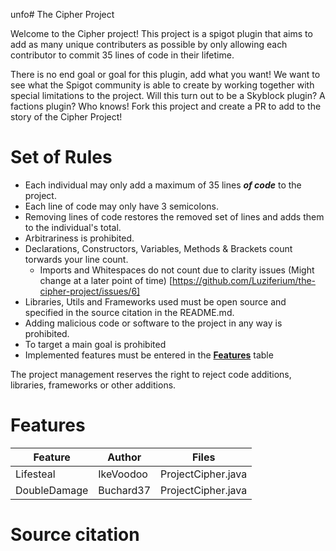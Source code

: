unfo# The Cipher Project

Welcome to the Cipher project! This project is a spigot plugin that aims to add as many unique contributers as possible by
only allowing each contributor to commit 35 lines of code in their lifetime.

There is no end goal or goal for this plugin, add what you want! We want to see what the Spigot community is able to create by
working together with special limitations to the project. Will this turn out to be a Skyblock plugin? A factions plugin? Who knows! Fork this project
and create a PR to add to the story of the Cipher Project!


# Set of Rules
- Each individual may only add a maximum of 35 lines <b><i>of code</i></b> to the project.
- Each line of code may only have 3 semicolons.
- Removing lines of code restores the removed set of lines and adds them to the individual's total.
- Arbitrariness is prohibited.
- Declarations, Constructors, Variables, Methods & Brackets count torwards your line count.
  - Imports and Whitespaces do not count due to clarity issues (Might change at a later point of time) [https://github.com/Luziferium/the-cipher-project/issues/6]
- Libraries, Utils and Frameworks used must be open source and specified in the source citation in the README.md.
- Adding malicious code or software to the project in any way is prohibited.
- To target a main goal is prohibited
- Implemented features must be entered in the <b>[Features](#Features)</b> table

The project management reserves the right to reject code additions, libraries, frameworks or other additions.

# Features
| Feature      | Author         | Files
|--------------|----------------|--------
| Lifesteal    | IkeVoodoo      | ProjectCipher.java
| DoubleDamage | Buchard37      | ProjectCipher.java

# Source citation

